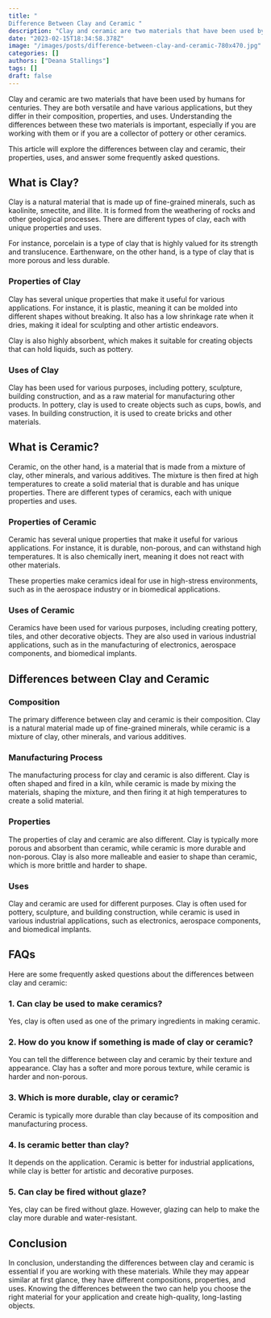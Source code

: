 ```yaml
---
title: "
Difference Between Clay and Ceramic "
description: "Clay and ceramic are two materials that have been used by humans for centuries. They are both versatile and have various applications, but they differ"
date: "2023-02-15T18:34:58.378Z"
image: "/images/posts/difference-between-clay-and-ceramic-780x470.jpg"
categories: []
authors: ["Deana Stallings"]
tags: []
draft: false
---
```


Clay and ceramic are two materials that have been used by humans for centuries. They are both versatile and have various applications, but they differ in their composition, properties, and uses. Understanding the differences between these two materials is important, especially if you are working with them or if you are a collector of pottery or other ceramics.

This article will explore the differences between clay and ceramic, their properties, uses, and answer some frequently asked questions.

## What is Clay?

Clay is a natural material that is made up of fine-grained minerals, such as kaolinite, smectite, and illite. It is formed from the weathering of rocks and other geological processes. There are different types of clay, each with unique properties and uses.

For instance, porcelain is a type of clay that is highly valued for its strength and translucence. Earthenware, on the other hand, is a type of clay that is more porous and less durable.

### Properties of Clay

Clay has several unique properties that make it useful for various applications. For instance, it is plastic, meaning it can be molded into different shapes without breaking. It also has a low shrinkage rate when it dries, making it ideal for sculpting and other artistic endeavors.

Clay is also highly absorbent, which makes it suitable for creating objects that can hold liquids, such as pottery.

### Uses of Clay

Clay has been used for various purposes, including pottery, sculpture, building construction, and as a raw material for manufacturing other products. In pottery, clay is used to create objects such as cups, bowls, and vases. In building construction, it is used to create bricks and other materials.

## What is Ceramic?

Ceramic, on the other hand, is a material that is made from a mixture of clay, other minerals, and various additives. The mixture is then fired at high temperatures to create a solid material that is durable and has unique properties. There are different types of ceramics, each with unique properties and uses.

### Properties of Ceramic

Ceramic has several unique properties that make it useful for various applications. For instance, it is durable, non-porous, and can withstand high temperatures. It is also chemically inert, meaning it does not react with other materials.

These properties make ceramics ideal for use in high-stress environments, such as in the aerospace industry or in biomedical applications.

### Uses of Ceramic

Ceramics have been used for various purposes, including creating pottery, tiles, and other decorative objects. They are also used in various industrial applications, such as in the manufacturing of electronics, aerospace components, and biomedical implants.

## Differences between Clay and Ceramic

### Composition

The primary difference between clay and ceramic is their composition. Clay is a natural material made up of fine-grained minerals, while ceramic is a mixture of clay, other minerals, and various additives.

### Manufacturing Process

The manufacturing process for clay and ceramic is also different. Clay is often shaped and fired in a kiln, while ceramic is made by mixing the materials, shaping the mixture, and then firing it at high temperatures to create a solid material.

### Properties

The properties of clay and ceramic are also different. Clay is typically more porous and absorbent than ceramic, while ceramic is more durable and non-porous. Clay is also more malleable and easier to shape than ceramic, which is more brittle and harder to shape.

### Uses

Clay and ceramic are used for different purposes. Clay is often used for pottery, sculpture, and building construction, while ceramic is used in various industrial applications, such as electronics, aerospace components, and biomedical implants.

## FAQs

Here are some frequently asked questions about the differences between clay and ceramic:

### 1\. Can clay be used to make ceramics?

Yes, clay is often used as one of the primary ingredients in making ceramic.

### 2\. How do you know if something is made of clay or ceramic?

You can tell the difference between clay and ceramic by their texture and appearance. Clay has a softer and more porous texture, while ceramic is harder and non-porous.

### 3\. Which is more durable, clay or ceramic?

Ceramic is typically more durable than clay because of its composition and manufacturing process.

### 4\. Is ceramic better than clay?

It depends on the application. Ceramic is better for industrial applications, while clay is better for artistic and decorative purposes.

### 5\. Can clay be fired without glaze?

Yes, clay can be fired without glaze. However, glazing can help to make the clay more durable and water-resistant.

## Conclusion

In conclusion, understanding the differences between clay and ceramic is essential if you are working with these materials. While they may appear similar at first glance, they have different compositions, properties, and uses. Knowing the differences between the two can help you choose the right material for your application and create high-quality, long-lasting objects.